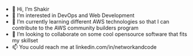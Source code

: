 - 👋 Hi, I’m Shakir
- 👀 I’m interested in DevOps and Web Development
- 🌱 I’m currently learning different AWS technologies so that I can contribute to the AWS community builders program
- 💞️ I’m looking to collaborate on some cool opensource software that fits my skillset
- 📫 You could reach me at linkedin.com/in/networkandcode

<!---
networkandcode/networkandcode is a ✨ special ✨ repository because its `README.md` (this file) appears on your GitHub profile.
You can click the Preview link to take a look at your changes.
--->

